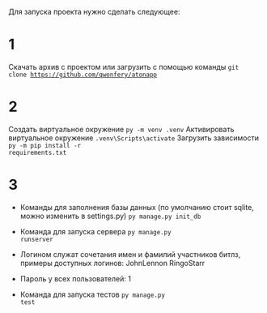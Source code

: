 Для запуска проекта нужно сделать следующее:
# 1
Скачать архив с проектом или загрузить с помощью команды <code>git clone https://github.com/qwonfery/atonapp </code>
# 2
Создать виртуальное окружение 
<code>py -m venv .venv</code>
Активировать виртуальное окружение
<code>.venv\Scripts\activate</code>
Загрузить зависимости
<code>py -m pip install -r requirements.txt</code>
# 3
- Команды для заполнения базы данных (по умолчанию стоит sqlite, можно изменить в settings.py)
<code>py manage.py init_db</code>

- Команда для запуска сервера 
<code>py manage.py runserver</code>

- Логином служат сочетания имен и фамилий участников битлз, примеры доступных логинов:
JohnLennon
RingoStarr
- Пароль у всех пользователей:
1

- Команда для запуска тестов 
<code>py manage.py test</code>

  
